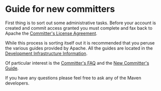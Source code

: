 <!--
Licensed to the Apache Software Foundation (ASF) under one
or more contributor license agreements.  See the NOTICE file
distributed with this work for additional information
regarding copyright ownership.  The ASF licenses this file
to you under the Apache License, Version 2.0 (the
"License"); you may not use this file except in compliance
with the License.  You may obtain a copy of the License at

http://www.apache.org/licenses/LICENSE-2.0

Unless required by applicable law or agreed to in writing,
software distributed under the License is distributed on an
"AS IS" BASIS, WITHOUT WARRANTIES OR CONDITIONS OF ANY
KIND, either express or implied.  See the License for the
specific language governing permissions and limitations
under the License.
-->

# Guide for new committers

First thing is to sort out some administrative tasks. Before your account is created and commit access granted you must complete and fax back to Apache the [Committer's License Agreement](http://www.apache.org/licenses/#clas).

While this process is sorting itself out it is recommended that you peruse the various guides provided by Apache. All the guides are located in the [Development Infrastructure Information](http://www.apache.org/dev/).

Of particular interest is the [Committer's FAQ](http://www.apache.org/dev/committers.html) and the [New Committer's Guide](http://www.apache.org/dev/new-committers-guide.html).

If you have any questions please feel free to ask any of the Maven developers.

